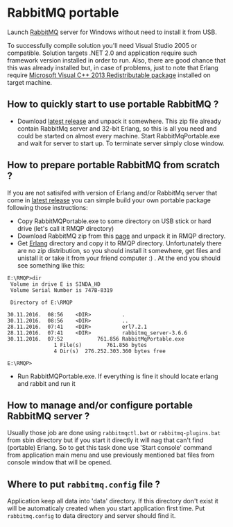 # RabbitMQ portable

Launch [RabbitMQ](https://www.rabbitmq.com/) server for Windows without need to install it from USB.

To successfully compile solution you'll need Visual Studio 2005 or compatible. Solution targets .NET 2.0 and application require such framework version installed in order to run. Also, there are good chance that this was already installed but, in case of problems, just to note that Erlang require [Microsoft Visual C++ 2013 Redistributable package](https://www.microsoft.com/en-us/download/details.aspx?id=40784) installed on target machine.

## How to quickly start to use portable RabbitMQ ?

* Download [latest release](https://github.com/isindicic/RabbitMqPortable/releases/download/1.0/RabbitMqPortable.zip) and unpack it somewhere. This zip file already contain RabbitMq server and 32-bit Erlang, so this is all you need and could be started on almost every machine. Start RabbitMqPortable.exe and wait for server to start up. To terminate server simply close window.

## How to prepare portable RabbitMQ from scratch ?

If you are not satisifed with version of Erlang and/or RabbitMq server that come in [latest release](https://github.com/isindicic/RabbitMqPortable/releases/download/1.0/RabbitMqPortable.zip) you can simple build your own portable package following those instructions:

* Copy RabbitMQPortable.exe to some directory on USB stick or hard drive (let's call it RMQP directory)
* Download RabbitMQ zip from this [page](https://www.rabbitmq.com/install-windows-manual.html) and unpack it in RMQP directory.
* Get [Erlang](https://www.erlang.org/)  directory and copy it to RMQP directory. Unfortunately there are no zip distribution, so you should install it somewhere, get files and unistall it or take it from your friend computer :) . At the end you should see something like this:
```
E:\RMQP>dir
 Volume in drive E is SINDA_HD
 Volume Serial Number is 747B-8319

 Directory of E:\RMQP

30.11.2016.  08:56    <DIR>          .
30.11.2016.  08:56    <DIR>          ..
28.11.2016.  07:41    <DIR>          erl7.2.1
28.11.2016.  07:41    <DIR>          rabbitmq_server-3.6.6
30.11.2016.  07:52           761.856 RabbitMqPortable.exe
               1 File(s)        761.856 bytes
               4 Dir(s)  276.252.303.360 bytes free

E:\RMQP>
```

* Run RabbitMQPortable.exe. If everything is fine it should locate erlang and rabbit and run it

## How to manage and/or configure portable RabbitMQ server ?

Usually those job are done using `rabbitmqctl.bat` or `rabbitmq-plugins.bat` from sbin directory but if you start it directly it will nag that can't find (portable) Erlang. So to get this task done use 'Start console' command from application main menu and use previously mentioned bat files from console window that will be opened.

## Where to put `rabbitmq.config` file ? 

Application keep all data into 'data' directory. If this directory don't exist it will be automaticaly created when you start application first time. Put `rabbitmq.config` to data directory and server should find it.
